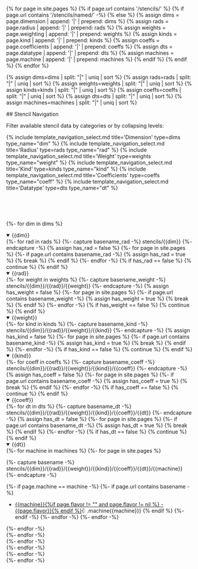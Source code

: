 
{% for page in site.pages %}
	{% if page.url contains '/stencils/' %}
		{% if page.url contains '/stencils/named/' -%}
		{% else %}
		  {% assign dims = page.dimension | append: '|' | prepend: dims %}
		  {% assign rads = page.radius | append: '|' | prepend: rads %}
		  {% assign weights = page.weighting | append: '|' | prepend: weights %}
		  {% assign kinds = page.kind | append: '|' | prepend: kinds %}
		  {% assign coeffs = page.coefficients | append: '|' | prepend: coeffs %}
		  {% assign dts = page.datatype | append: '|' | prepend: dts %}
		  {% assign machines = page.machine | append: '|' | prepend: machines %}
		{% endif %}
	{% endif %}
{% endfor %}

{% assign dims=dims | split: "|" | uniq | sort %}
{% assign rads=rads | split: "|" | uniq | sort %}
{% assign weights=weights | split: "|" | uniq | sort %}
{% assign kinds=kinds | split: "|" | uniq | sort %}
{% assign coeffs=coeffs | split: "|" | uniq | sort %}
{% assign dts=dts | split: "|" | uniq | sort %}
{% assign machines=machines | split: "|" | uniq | sort %}

<script src="assets/js/navigation_toggle_visibility.js"></script>

<div markdown="1" id="navigation">
## Stencil Navigation

Filter available stencil data by categories or by collapsing levels:

{% include template_navigation_select.md title='Dimension'    type=dims    type_name="dim" %}
{% include template_navigation_select.md title='Radius'       type=rads    type_name="rad" %}
{% include template_navigation_select.md title='Weight'       type=weights type_name="weight" %}
{% include template_navigation_select.md title='Kind'         type=kinds   type_name="kind" %}
{% include template_navigation_select.md title='Coefficients' type=coeffs  type_name="coeff" %}
{% include template_navigation_select.md title='Datatype'     type=dts     type_name="dt" %}

<br /><br /><br />

{%- for dim in dims %}
<details class="dim{{dim}}" open>
<summary>{{dim}}</summary>
{%- for rad in rads %}
{%- capture basename_rad -%}
stencils/{{dim}}
{%- endcapture -%}
{% assign has_rad = false %}
{%- for page in site.pages %}
{%- if page.url contains basename_rad -%}
{% assign has_rad = true %}
{% break %}
{% endif %}
{%- endfor -%}
{% if has_rad == false %}
{% continue %}
{% endif %}
<details class="rad{{rad}}" open>
<summary>{{rad}}</summary>
{%- for weight in weights %}
{%- capture basename_weight -%}
stencils/{{dim}}/{{rad}}/{{weight}}
{%- endcapture -%}
{% assign has_weight = false %}
{%- for page in site.pages %}
{%- if page.url contains basename_weight -%}
{% assign has_weight = true %}
{% break %}
{% endif %}
{%- endfor -%}
{% if has_weight == false %}
{% continue %}
{% endif %}
<details class="weight{{weight}}" open>
<summary>{{weight}}</summary>
{%- for kind in kinds %}
{%- capture basename_kind -%}
stencils/{{dim}}/{{rad}}/{{weight}}/{{kind}}
{%- endcapture -%}
{% assign has_kind = false %}
{%- for page in site.pages %}
{%- if page.url contains basename_kind -%}
{% assign has_kind = true %}
{% break %}
{% endif %}
{%- endfor -%}
{% if has_kind == false %}
{% continue %}
{% endif %}
<details class="kind{{kind}}" open>
<summary>{{kind}}</summary>
{%- for coeff in coeffs %}
{%- capture basename_coeff -%}
stencils/{{dim}}/{{rad}}/{{weight}}/{{kind}}/{{coeff}}
{%- endcapture -%}
{% assign has_coeff = false %}
{%- for page in site.pages %}
{%- if page.url contains basename_coeff -%}
{% assign has_coeff = true %}
{% break %}
{% endif %}
{%- endfor -%}
{% if has_coeff == false %}
{% continue %}
{% endif %}
<details class="coeff{{coeff}}" open>
<summary>{{coeff}}</summary>
{%- for dt in dts %}
{%- capture basename_dt -%}
stencils/{{dim}}/{{rad}}/{{weight}}/{{kind}}/{{coeff}}/{{dt}}
{%- endcapture -%}
{% assign has_dt = false %}
{%- for page in site.pages %}
{%- if page.url contains basename_dt -%}
{% assign has_dt = true %}
{% break %}
{% endif %}
{%- endfor -%}
{% if has_dt == false %}
{% continue %}
{% endif %}
<details class="dt{{dt}}" markdown="1" open>
<summary>{{dt}}</summary>
{%- for machine in machines %}
{%- for page in site.pages %}

{%- capture basename -%}
stencils/{{dim}}/{{rad}}/{{weight}}/{{kind}}/{{coeff}}/{{dt}}/{{machine}}
{%- endcapture -%}

{%- if page.machine == machine -%}
{%- if page.url contains basename -%}
  - [{{machine}}{%if page.flavor != "" and page.flavor != nil %} - {{page.flavor}}{% endif %}]({{site.baseurl}}{{page.url}}){: .machine{{machine}}}
{% endif %}
{%- endif -%}
{%- endfor -%}
{%- endfor -%}
</details>
{%- endfor -%}
</details>
{%- endfor -%}
</details>
{%- endfor -%}
</details>
{%- endfor -%}
</details>
{%- endfor -%}
</details>
{%- endfor -%}

</div>
